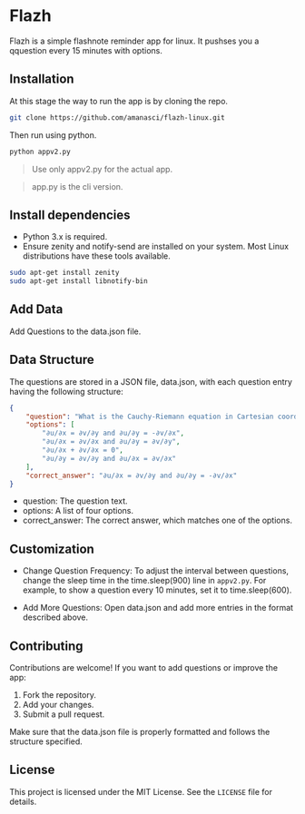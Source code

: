 # Flazh

Flazh is a simple flashnote reminder app for linux. It pushses you a qquestion every 15 minutes with options.


## Installation

At this stage the way to run the app is by cloning the repo.

```bash
git clone https://github.com/amanasci/flazh-linux.git
```

Then run using python.

```bash
python appv2.py
```



> Use only appv2.py for the actual app.

> app.py is the cli version.

## Install dependencies

- Python 3.x is required.
- Ensure zenity and notify-send are installed on your system. Most Linux distributions have these tools available.
```bash
sudo apt-get install zenity
sudo apt-get install libnotify-bin
```

## Add Data

Add Questions to the data.json file.

## Data Structure

The questions are stored in a JSON file, data.json, with each question entry having the following structure:

```json
{
    "question": "What is the Cauchy-Riemann equation in Cartesian coordinates?",
    "options": [
        "∂u/∂x = ∂v/∂y and ∂u/∂y = -∂v/∂x",
        "∂u/∂x = ∂v/∂x and ∂u/∂y = ∂v/∂y",
        "∂u/∂x + ∂v/∂x = 0",
        "∂u/∂y = ∂v/∂y and ∂u/∂x = ∂v/∂x"
    ],
    "correct_answer": "∂u/∂x = ∂v/∂y and ∂u/∂y = -∂v/∂x"
}
```

- question: The question text.
- options: A list of four options.
- correct_answer: The correct answer, which matches one of the options.

## Customization
- Change Question Frequency: To adjust the interval between questions, change the sleep time in the time.sleep(900) line in `appv2.py`. For example, to show a question every 10 minutes, set it to time.sleep(600).

- Add More Questions: Open data.json and add more entries in the format described above.


## Contributing

Contributions are welcome! If you want to add questions or improve the app:

1. Fork the repository.
2. Add your changes.
3. Submit a pull request.

Make sure that the data.json file is properly formatted and follows the structure specified.


## License

This project is licensed under the MIT License. See the `LICENSE` file for details.
